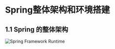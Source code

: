 # Spring整体架构和环境搭建
## 1.1 Spring 的整体架构
![Spring Framework Runtime](https://github.com/rayshaw001/common-pictures/blob/master/Spring/SpringFrameworkRuntime.jpg?raw=true)
